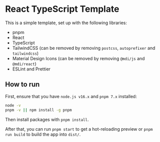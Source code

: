 # React TypeScript Template

This is a simple template, set up with the following libraries:

- pnpm
- React
- TypeScript
- TailwindCSS (can be removed by removing `postcss`, `autoprefixer` and `tailwindcss`)
- Material Design Icons (can be removed by removing `@mdi/js` and `@mdi/react`)
- ESLint and Prettier

## How to run

First, ensure that you have `node.js v16.x` and `pnpm 7.x` installed:

```bash
node -v
pnpm -v || npm install -g pnpm
```

Then install packages with `pnpm install`.

After that, you can run `pnpm start` to get a hot-reloading preview or `pnpm run build` to build the app into `dist/`.

